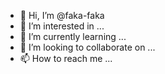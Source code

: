 - 👋 Hi, I’m @faka-faka
- 👀 I’m interested in ...
- 🌱 I’m currently learning ...
- 💞️ I’m looking to collaborate on ...
- 📫 How to reach me ...

<!---
faka-faka/faka-faka is a ✨ special ✨ repository because its `README.md` (this file) appears on your GitHub profile.
You can click the Preview link to take a look at your changes.
--->
